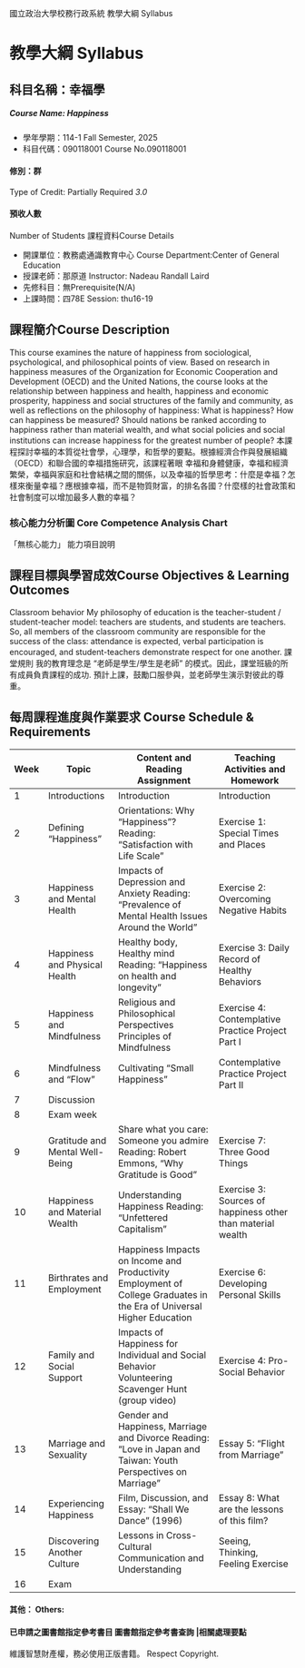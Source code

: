 國立政治大學校務行政系統 教學大綱 Syllabus
# 教學大綱 Syllabus
##  科目名稱：幸福學
#####  Course Name: Happiness
  * 學年學期：114-1 Fall Semester, 2025 
  * 科目代碼：090118001 Course No.090118001
#### 修別：群
Type of Credit: Partially Required 
_3.0_
#### 預收人數
Number of Students
課程資料Course Details
  * 開課單位：教務處通識教育中心 Course Department:Center of General Education 
  * 授課老師：那原道 Instructor: Nadeau Randall Laird 
  * 先修科目：無Prerequisite(N/A)
  * 上課時間：四78E Session: thu16-19
##  課程簡介Course Description
This course examines the nature of happiness from sociological, psychological, and philosophical points of view. Based on research in happiness measures of the Organization for Economic Cooperation and Development (OECD) and the United Nations, the course looks at the relationship between happiness and health, happiness and economic prosperity, happiness and social structures of the family and community, as well as reflections on the philosophy of happiness: What is happiness? How can happiness be measured? Should nations be ranked according to happiness rather than material wealth, and what social policies and social institutions can increase happiness for the greatest number of people?
本課程探討幸福的本質從社會學，心理學，和哲學的要點。根據經濟合作與發展組織（OECD）和聯合國的幸福措施研究，該課程著眼 幸福和身體健康，幸福和經濟繁榮，幸福與家庭和社會結構之間的關係，以及幸福的哲學思考：什麼是幸福？怎樣來衡量幸福？應根據幸福，而不是物質財富，的排名各國？什麼樣的社會政策和社會制度可以增加最多人數的幸福？
###  核心能力分析圖 Core Competence Analysis Chart
「無核心能力」 
能力項目說明
##  課程目標與學習成效Course Objectives & Learning Outcomes 
Classroom behavior
My philosophy of education is the teacher-student / student-teacher model: teachers are students, and students are teachers. So, all members of the classroom community are responsible for the success of the class: attendance is expected, verbal participation is encouraged, and student-teachers demonstrate respect for one another. 
課堂規則
我的教育理念是 “老師是學生/學生是老師” 的模式。因此，課堂班級的所有成員負責課程的成功. 預計上課，鼓勵口服參與，並老師學生演示對彼此的尊重。
##  每周課程進度與作業要求 Course Schedule & Requirements
Week |  Topic |  Content and Reading Assignment |  Teaching Activities and Homework  
---|---|---|---  
1 |  Introductions |  Introduction |  Introduction  
2 |  Defining “Happiness” |  Orientations: Why “Happiness”? Reading: “Satisfaction with Life Scale” |  Exercise 1: Special Times and Places  
3 |  Happiness and Mental Health |  Impacts of Depression and Anxiety Reading: “Prevalence of Mental Health Issues Around the World” |  Exercise 2: Overcoming Negative Habits  
4 |  Happiness and Physical Health |  Healthy body, Healthy mind Reading: “Happiness on health and longevity” |  Exercise 3: Daily Record of Healthy Behaviors  
5 |  Happiness and Mindfulness |  Religious and Philosophical Perspectives Principles of Mindfulness |  Exercise 4: Contemplative Practice Project Part I  
6 |  Mindfulness and “Flow” |  Cultivating “Small Happiness” |  Contemplative Practice Project Part II  
7 |  Discussion |  |   
8 |  Exam week  |  |   
9 |  Gratitude and Mental Well-Being |  Share what you care: Someone you admire Reading: Robert Emmons, “Why Gratitude is Good” |  Exercise 7: Three Good Things  
10 |  Happiness and Material Wealth |  Understanding Happiness Reading: “Unfettered Capitalism” |  Exercise 3: Sources of happiness other than material wealth  
11 |  Birthrates and Employment |  Happiness Impacts on Income and Productivity Employment of College Graduates in the Era of Universal Higher Education |  Exercise 6: Developing Personal Skills  
12 |  Family and Social Support |  Impacts of Happiness for Individual and Social Behavior Volunteering Scavenger Hunt (group video) |  Exercise 4: Pro-Social Behavior   
13 |  Marriage and Sexuality |  Gender and Happiness, Marriage and Divorce Reading: “Love in Japan and Taiwan: Youth Perspectives on Marriage” |  Essay 5: “Flight from Marriage”  
14 |  Experiencing Happiness |  Film, Discussion, and Essay: “Shall We Dance” (1996) |  Essay 8: What are the lessons of this film?  
15 |  Discovering Another Culture |  Lessons in Cross-Cultural Communication and Understanding |  Seeing, Thinking, Feeling Exercise  
16 |  Exam |  |   
####  其他： Others:
####  已申請之圖書館指定參考書目  圖書館指定參考書查詢 |相關處理要點
維護智慧財產權，務必使用正版書籍。 Respect Copyright.